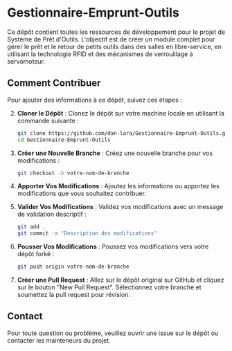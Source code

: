 # Gestionnaire-Emprunt-Outils

Ce dépôt contient toutes les ressources de développement pour le projet de Système de Prêt d'Outils. L'objectif est de créer un module complet pour gérer le prêt et le retour de petits outils dans des salles en libre-service, en utilisant la technologie RFID et des mécanismes de verrouillage à servomoteur.

## Comment Contribuer

Pour ajouter des informations à ce dépôt, suivez ces étapes :

<!-- 1. **Forker le Dépôt** : Cliquez sur le bouton "Fork" en haut à droite de ce dépôt pour créer une copie du dépôt sur votre compte GitHub. -->

<!-- 2. **Cloner le Dépôt Forké** : Clonez le dépôt forké sur votre machine locale en utilisant la commande suivante : -->
2. **Cloner le Dépôt** : Clonez le dépôt sur votre machine locale en utilisant la commande suivante :
    ```sh
    git clone https://github.com/dan-lara/Gestionnaire-Emprunt-Outils.git
    cd Gestionnaire-Emprunt-Outils
    ```

3. **Créer une Nouvelle Branche** : Créez une nouvelle branche pour vos modifications :
    ```sh
    git checkout -b votre-nom-de-branche
    ```

4. **Apporter Vos Modifications** : Ajoutez les informations ou apportez les modifications que vous souhaitez contribuer.

5. **Valider Vos Modifications** : Validez vos modifications avec un message de validation descriptif :
    ```sh
    git add .
    git commit -m "Description des modifications"
    ```

6. **Pousser Vos Modifications** : Poussez vos modifications vers votre dépôt forké :
    ```sh
    git push origin votre-nom-de-branche
    ```

7. **Créer une Pull Request** : Allez sur le dépôt original sur GitHub et cliquez sur le bouton "New Pull Request". Sélectionnez votre branche et soumettez la pull request pour révision.

## Contact

Pour toute question ou problème, veuillez ouvrir une issue sur le dépôt ou contacter les mainteneurs du projet.